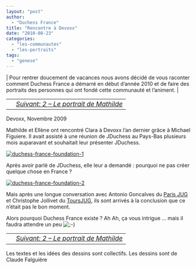 ```yaml
---
layout: "post"
author: 
  - "Duchess France"
title: "Rencontre à Devoxx"
date: "2010-08-23"
categories: 
  - "les-communautes"
  - "les-portraits"
tags: 
  - "genese"
---
```


| Pour rentrer doucement de vacances nous avons décidé de vous raconter comment Duchess France a démarré en début d’année 2010 et de faire des portraits des personnes qui ont fondé cette communauté et l’animent. |

<table border="0" width="100%"><tbody><tr><td style="font-size: 110%; font-style: italic; text-align: left;"></td><td style="font-size: 110%; font-style: italic; text-align: right;"><a href="http://www.duchess-france.org/portrait-mathilde-lemee/">Suivant: 2 – Le portrait de Mathilde</a></td></tr></tbody></table>

Devoxx, Novembre 2009

Mathilde et Ellène ont rencontré Clara à Devoxx l’an dernier grâce à Michael Figuiere. Il avait assisté à une réunion de JDuchess au Pays-Bas plusieurs mois auparavant et souhaitait leur présenter JDuchess.

[![duchess-france-foundation-1](/assets/2010/08/2010-08-23-rencontre-a-devoxx/4916804738_0efa27dfb0.jpg)](http://www.flickr.com/photos/jduchess/4916804738/ "duchess-france-foundation-1 by jDuchess, on Flickr")

Après avoir parlé de JDuchess, elle leur a demandé : pourquoi ne pas créer quelque chose en France ?

[![duchess-france-foundation-2](/assets/2010/08/2010-08-23-rencontre-a-devoxx/4916804840_485023b3e0.jpg)](http://www.flickr.com/photos/jduchess/4916804840/ "duchess-france-foundation-2 by jDuchess, on Flickr")

Mais après une longue conversation avec Antonio Goncalves du [Paris JUG](http://parisjug.org/xwiki/bin/view/Main/WebHome) et Christophe Jollivet du [ToursJUG](http://www.toursjug.org/xwiki/bin/view/Main/), ils sont arrivés à la conclusion que ce n’était pas le bon moment.

Alors pourquoi Duchess France existe ? Ah Ah, ça vous intrigue … mais il faudra attendre un peu ![;-)](/assets/2010/08/2010-08-23-rencontre-a-devoxx/icon_wink.gif) 

<table border="0" width="100%"><tbody><tr><td style="font-size: 110%; font-style: italic; text-align: left;"></td><td style="font-size: 110%; font-style: italic; text-align: right;"><a href="http://www.duchess-france.org/portrait-mathilde-lemee/">Suivant: 2 – Le portrait de Mathilde</a></td></tr></tbody></table>

Les textes et les idées des dessins sont collectifs. Les dessins sont de Claude Falguière
